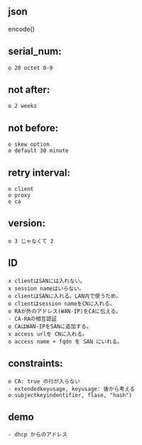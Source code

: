 ## json

encode()

## serial_num:

    o 20 octet 0-9

## not after:

    o 2 weeks

## not before:

    o skew option
    o default 30 minute

## retry interval:

    o client
    o proxy
    o ca

## version:

    o 3 じゃなくて 2

## ID

    x clientはSANには入れない。
    x session nameはいらない。
    o clientはSANに入れる。LAN内で使うため。
    o clientはsession nameをCNに入れる。
    o RAが外のアドレス(WAN-IP)をCAに伝える。
    - CA-RAの相互認証
    o CAはWAN-IPをSANに追加する。
    x access urlを CNに入れる。
    o access name + fqdn を SAN にいれる。

## constraints:

    o CA: true の行が入らない
    - extendedkeyusage, keyusage: 後から考える
    o subjectkeyindentifier, flase, "hash")

## demo

    - dhcp からのアドレス
